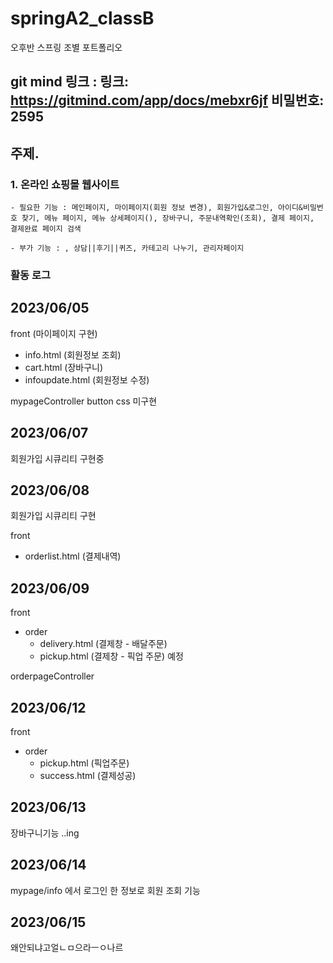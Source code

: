 
# springA2_classB
오후반 스프링 조별 포트폴리오

## git mind 링크 : 링크: https://gitmind.com/app/docs/mebxr6jf 비밀번호: 2595

## 주제.

### 1. 온라인 쇼핑몰 웹사이트

    - 필요한 기능 : 메인페이지, 마이페이지(회원 정보 변경), 회원가입&로그인, 아이디&비밀번호 찾기, 메뉴 페이지, 메뉴 상세페이지(), 장바구니, 주문내역확인(조회), 결제 페이지, 결제완료 페이지 검색

    - 부가 기능 : , 상담||후기||퀴즈, 카테고리 나누기, 관리자페이지

### 활동 로그
## 2023/06/05

front (마이페이지 구현)
- info.html (회원정보 조회)
- cart.html (장바구니)
- infoupdate.html (회원정보 수정)

mypageController
button css 미구현

## 2023/06/07
회원가입 시큐리티 구현중

## 2023/06/08
회원가입 시큐리티 구현

front
- orderlist.html (결제내역)

## 2023/06/09
front
- order
    - delivery.html (결제창 - 배달주문)
    - pickup.html (결제창 - 픽업 주문) 예정

orderpageController

## 2023/06/12
front
- order
    - pickup.html (픽업주문)
    - success.html (결제성공)

## 2023/06/13
장바구니기능 ..ing

## 2023/06/14
mypage/info 에서 로그인 한 정보로 회원 조회 기능 <br>

## 2023/06/15
왜안되냐고얼ㄴㅁ으라ㅡㅇ나르